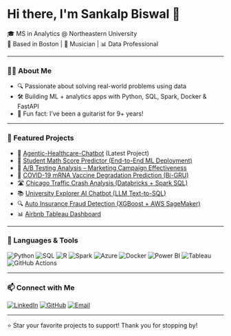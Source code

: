 # Hi there, I'm Sankalp Biswal 👋

🎓 MS in Analytics @ Northeastern University  
📍 Based in Boston | 🎸 Musician | 📊 Data Professional

---

### 👨‍💻 About Me

- 🔍 Passionate about solving real-world problems using data   
- 🛠️ Building ML + analytics apps with Python, SQL, Spark, Docker & FastAPI  
- 🎵 Fun fact: I’ve been a guitarist for 9+ years!

---

### 💼 Featured Projects

- 🏥 [Agentic-Healthcare-Chatbot](https://github.com/AI-Healthcare-Chatbot/Agentic_Healthcare_Chatbot) (Latest Project)
- 🎯 [Student Math Score Predictor (End-to-End ML Deployment)](https://github.com/Sankalp20487/mlproject)
- 🧪 [A/B Testing Analysis – Marketing Campaign Effectiveness](https://github.com/Sankalp20487/ab-testing)
- 🧬 [COVID-19 mRNA Vaccine Degradation Prediction (Bi-GRU)](https://github.com/Sankalp20487/Covid-19-mRNA-Prediction-Bi-GRU)
- 🛣️ [Chicago Traffic Crash Analysis (Databricks + Spark SQL)](https://github.com/Sankalp20487/Chicago-Traffic-Crash-Analysis)
- 📚 [University Explorer AI Chatbot (LLM Text-to-SQL)](https://github.com/Sankalp20487/ipedsllm)
- 🔍 [Auto Insurance Fraud Detection (XGBoost + AWS SageMaker)](https://github.com/Sankalp20487/auto-insurance-fraud-detection)
- 📊 [Airbnb Tableau Dashboard](https://public.tableau.com/views/Airbnb_Dashboard_17114057268580/Dashboard1)

---

### 🔧 Languages & Tools

![Python](https://img.shields.io/badge/-Python-3776AB?logo=python&logoColor=white)
![SQL](https://img.shields.io/badge/-SQL-4479A1?logo=mysql&logoColor=white)
![R](https://img.shields.io/badge/-R-276DC3?logo=r&logoColor=white)
![Spark](https://img.shields.io/badge/-Apache%20Spark-E25A1C?logo=apachespark&logoColor=white)
![Azure](https://img.shields.io/badge/-Azure-0089D6?logo=microsoftazure&logoColor=white)
![Docker](https://img.shields.io/badge/-Docker-2496ED?logo=docker&logoColor=white)
![Power BI](https://img.shields.io/badge/-Power%20BI-F2C811?logo=powerbi&logoColor=black)
![Tableau](https://img.shields.io/badge/-Tableau-E97627?logo=tableau&logoColor=white)
![GitHub Actions](https://img.shields.io/badge/-CI%2FCD%20with%20GitHub%20Actions-2088FF?logo=githubactions&logoColor=white)

---

### 📫 Connect with Me

[![LinkedIn](https://img.shields.io/badge/-LinkedIn-blue?style=flat&logo=linkedin)](https://linkedin.com/in/sankalp-biswal)
[![GitHub](https://img.shields.io/badge/-GitHub-black?style=flat&logo=github)](https://github.com/Sankalp20487)
[![Email](https://img.shields.io/badge/-Email-red?style=flat&logo=gmail&logoColor=white)](mailto:sankalpbiswal99@gmail.com)

---

⭐️ Star your favorite projects to support! Thank you for stopping by!


<!--
**Sankalp20487/Sankalp20487** is a ✨ _special_ ✨ repository because its `README.md` (this file) appears on your GitHub profile.

Here are some ideas to get you started:

- 🔭 I’m currently working on ...
- 🌱 I’m currently learning ...
- 👯 I’m looking to collaborate on ...
- 🤔 I’m looking for help with ...
- 💬 Ask me about ...
- 📫 How to reach me: ...
- 😄 Pronouns: ...
- ⚡ Fun fact: ...
-->

